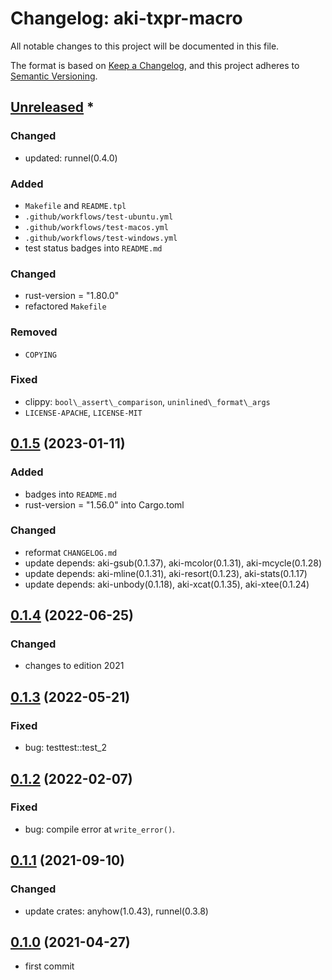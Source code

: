 # Changelog: aki-txpr-macro

All notable changes to this project will be documented in this file.

The format is based on [Keep a Changelog](https://keepachangelog.com/en/1.0.0/),
and this project adheres to [Semantic Versioning](https://semver.org/spec/v2.0.0.html).

## [Unreleased] *
### Changed
* updated: runnel(0.4.0)

### Added
* `Makefile` and `README.tpl`
* `.github/workflows/test-ubuntu.yml`
* `.github/workflows/test-macos.yml`
* `.github/workflows/test-windows.yml`
* test status badges into `README.md`

### Changed
* rust-version = "1.80.0"
* refactored `Makefile`

### Removed
* `COPYING`

### Fixed
* clippy: `bool\_assert\_comparison`, `uninlined\_format\_args`
* `LICENSE-APACHE`, `LICENSE-MIT`


## [0.1.5] (2023-01-11)
### Added
* badges into `README.md`
* rust-version = "1.56.0" into Cargo.toml

### Changed
* reformat `CHANGELOG.md`
* update depends: aki-gsub(0.1.37), aki-mcolor(0.1.31), aki-mcycle(0.1.28)
* update depends: aki-mline(0.1.31), aki-resort(0.1.23), aki-stats(0.1.17)
* update depends: aki-unbody(0.1.18), aki-xcat(0.1.35), aki-xtee(0.1.24)

## [0.1.4] (2022-06-25)
### Changed
* changes to edition 2021

## [0.1.3] (2022-05-21)
### Fixed
* bug: testtest::test_2

## [0.1.2] (2022-02-07)
### Fixed
* bug: compile error at `write_error()`.

## [0.1.1] (2021-09-10)
### Changed
* update crates: anyhow(1.0.43), runnel(0.3.8)

## [0.1.0] (2021-04-27)
* first commit

[Unreleased]: https://github.com/aki-akaguma/aki-txpr-macro/compare/v0.1.5..HEAD
[0.1.5]: https://github.com/aki-akaguma/aki-txpr-macro/compare/v0.1.4..v0.1.5
[0.1.4]: https://github.com/aki-akaguma/aki-txpr-macro/compare/v0.1.3..v0.1.4
[0.1.3]: https://github.com/aki-akaguma/aki-txpr-macro/compare/v0.1.2..v0.1.3
[0.1.2]: https://github.com/aki-akaguma/aki-txpr-macro/compare/v0.1.1..v0.1.2
[0.1.1]: https://github.com/aki-akaguma/aki-txpr-macro/compare/v0.1.0..v0.1.1
[0.1.0]: https://github.com/aki-akaguma/aki-txpr-macro/releases/tag/v0.1.0

